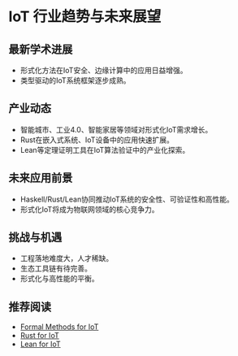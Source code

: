 # IoT 行业趋势与未来展望

## 最新学术进展

- 形式化方法在IoT安全、边缘计算中的应用日益增强。
- 类型驱动的IoT系统框架逐步成熟。

## 产业动态

- 智能城市、工业4.0、智能家居等领域对形式化IoT需求增长。
- Rust在嵌入式系统、IoT设备中的应用快速扩展。
- Lean等定理证明工具在IoT算法验证中的产业化探索。

## 未来应用前景

- Haskell/Rust/Lean协同推动IoT系统的安全性、可验证性和高性能。
- 形式化IoT将成为物联网领域的核心竞争力。

## 挑战与机遇

- 工程落地难度大，人才稀缺。
- 生态工具链有待完善。
- 形式化与高性能的平衡。

## 推荐阅读

- [Formal Methods for IoT](https://arxiv.org/abs/2107.10121)
- [Rust for IoT](https://github.com/rust-iot)
- [Lean for IoT](https://leanprover-community.github.io/)
